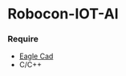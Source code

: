 # Robocon-IOT-AI
### Require
- [Eagle Cad](https://www.autodesk.com/products/eagle/overview?term=1-YEAR&tab=subscription)
- C/C++
